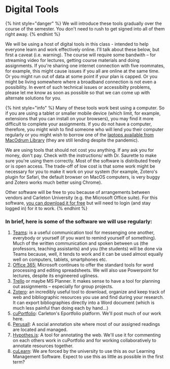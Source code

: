 # Digital Tools

{% hint style="danger" %}
We will introduce these tools gradually over the course of the semester. You don't need to rush to get signed into all of them right away.&#x20;
{% endhint %}

We will be using a host of digital tools in this class -  intended to help everyone learn and work effectively online. I'll talk about these below, but first a caveat (i.e. warning). The course will require some bandwith – for streaming video for lectures, getting course materials and doing assignments. If you're sharing one internet connection with five roommates, for example, this might cause issues if you all are online at the same time. Or you might run out of data at some point if your plan is capped. Or you might be living somewhere where a broadband connection is not even a possibility. In event of such technical issues or accessibilty problems, please let me know as soon as possible so that we can come up with alternate solutions for you.&#x20;

{% hint style="info" %}
Many of these tools work best using a computer. So if you are using a tablet or smaller mobile device (which limit, for example, extensions that you can install on your browsers), you may find it more difficult to complete your assignments. If you do not have a computer, therefore, you might wish to find someone who will lend you their computer regularly or you might wish to borrow one of the [laptops available from MacOdrum Library](https://library.carleton.ca/services/laptops) (they are still lending despite the pandemic).&#x20;

We are using tools that should not cost you anything. If any ask you for money, don't pay. Check with the instructions/ with Dr. Saurette to make sure you're using them correctly. Most of the software is distributed freely or is open access. The trade-off of low cost is that some work might be necessary for you to make it work on your system (for example, Zotero's plugin for Safari, the default browser on MacOS computers, is very buggy and Zotero works much better using Chrome).&#x20;

Other software will be free to you because of arrangements between vendors and Carleton University (e.g. the Microsoft Office suite). For this software, [you can download it for free](https://carleton.ca/its/ms-offer-students/) but will need to login (and stay logged in) for it to work.&#x20;
{% endhint %}

### In brief, here is some of the software we will use regularly:

1. [Teams](teams.md): is a useful communication tool for messenging one another, everybody or yourself (if you want to remind yourself of something). Much of the written communication and spoken between us (the professors, teaching assistants) and you (the students) will be done via Teams because, well, it tends to work and it can be used almost equally well on computers, tablets, smartphones etc.&#x20;
2. [Office 365:](office.md) Microsoft continues to offer the standard tools for word processing and editing spreadsheets. We will also use Powerpoint for lectures, despite its engineered ugliness.&#x20;
3. [Trello](trello.md) or maybe MS Planner. It makes sense to have a tool for planning out assignments – especially for group projects.&#x20;
4. [Zotero](zotero.md): an incredibly useful tool to  download, organize and keep track of web and bibliographic resources you use and find during your research. It can export bibliographies directly into a Word document (which is much less painful than doing each by hand...)&#x20;
5. [cuPortfolio](cuportfolio.md): Carleton's Eportfolio platform. We'll post much of our work here.&#x20;
6. [Perusall](perusall.md): A social annotation site where most of our assigned readings are located and managed.
7. [Hypothes.is](hypothes.is.md): A tool for annotating the web. We'll use it for commenting on each others work in cuPortfolio and for working collaboratively to annotate resources together.&#x20;
8. [cuLearn](culearn.md): We are forced by the university to use this as our Learning Management Software. Expect to use this as little as possible in the first term?
